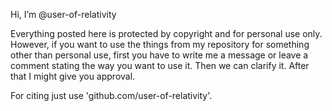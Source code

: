 Hi, I’m @user-of-relativity

Everything posted here is protected by copyright and for personal use only. However, if you want to use the things from my repository for something other than personal use, first you have to write me a message or leave a comment stating the way you want to use it. Then we can clarify it. After that I might give you approval.

For citing just use 'github.com/user-of-relativity'.
